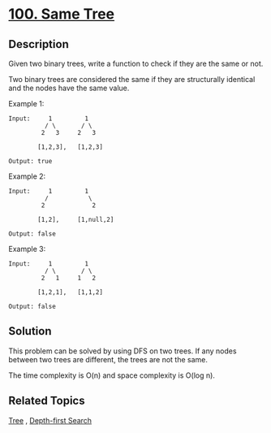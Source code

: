 # [100. Same Tree](https://leetcode.com/problems/same-tree)

## Description

Given two binary trees, write a function to check if they are the same or not.

Two binary trees are considered the same if they are structurally identical and the nodes have the same value.

Example 1:

```
Input:     1         1
          / \       / \
         2   3     2   3

        [1,2,3],   [1,2,3]

Output: true
```

Example 2:

```
Input:     1         1
          /           \
         2             2

        [1,2],     [1,null,2]

Output: false
```

Example 3:

```
Input:     1         1
          / \       / \
         2   1     1   2

        [1,2,1],   [1,1,2]

Output: false
```

## Solution

This problem can be solved by using DFS on two trees. If any nodes between two trees are different, the trees are not the same.

The time complexity is O(n) and space complexity is O(log n).

## Related Topics

[Tree](https://leetcode.com/tag/tree/) , [Depth-first Search](https://leetcode.com/tag/depth-first-search/) 